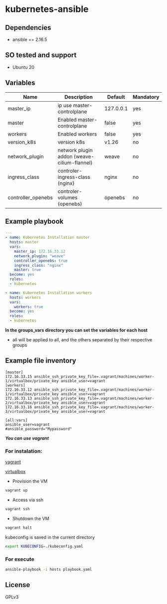 # kubernetes-ansible

## Dependencies

- ansible == 2.16.5

## SO tested and support

- Ubuntu 20

## Variables

| Name | Description | Default | Mandatory 
|------|-----------|---------|------------|
| master_ip | ip use master-controlplane | 127.0.0.1 | yes
| master | Enabled master-controlplane  | false | yes
| workers | Enabled workers  | false | yes
| version_k8s | version k8s | v1.26 | no
| network_plugin | network plugin addon (weave-cilium-flannel)  | weave | no
| ingress_class | controler-ingress-class (nginx)  | nginx | no
| controller_openebs | controler-volumes (openebs)  | openebs | no


## Example playbook

```yaml
---
- name: Kubernetes Installation master
  hosts: master
  vars:
    master_ip: 172.16.33.12
    network_plugin: "weave"
    controller_openebs: true
    ingress_class: "nginx"
    master: true
  become: yes
  roles:
  - kubernetes  

- name: Kubernetes Installation workers
  hosts: workers
  vars:
    workers: true
  become: yes
  roles:
  - kubernetes  
```

**In the groups_vars directory you can set the variables for each host**

 - all will be applied to all, and the others separated by their respective groups

## Example file inventory

```
[master]
172.16.33.15 ansible_ssh_private_key_file=.vagrant/machines/worker-1/virtualbox/private_key ansible_user=vagrant
[workers]
172.16.33.12 ansible_ssh_private_key_file=.vagrant/machines/worker-1/virtualbox/private_key ansible_user=vagrant
172.16.33.13 ansible_ssh_private_key_file=.vagrant/machines/worker-2/virtualbox/private_key ansible_user=vagrant
172.16.33.16 ansible_ssh_private_key_file=.vagrant/machines/worker-3/virtualbox/private_key ansible_user=vagrant

[all:vars]
ansible_user=vagrant
#ansible_password="Mypassword"

```

***You can use vagrant***

### For instalation:

 [vagrant](https://www.vagrantup.com/downloads)

 [virtualbox](https://www.virtualbox.org/wiki/Downloads)

- Provision the VM

```bash
vagrant up 
```
- Access via ssh

```bash
vagrant ssh
```
- Shutdown the VM

```bash
vagrant halt
``` 

kubeconfig is saved in the current directory

```bash
export KUBECONFIG=./kubeconfig.yaml
```

### For execute

```bash
ansible-playbook -i hosts playbook.yaml
```

## License

GPLv3
 